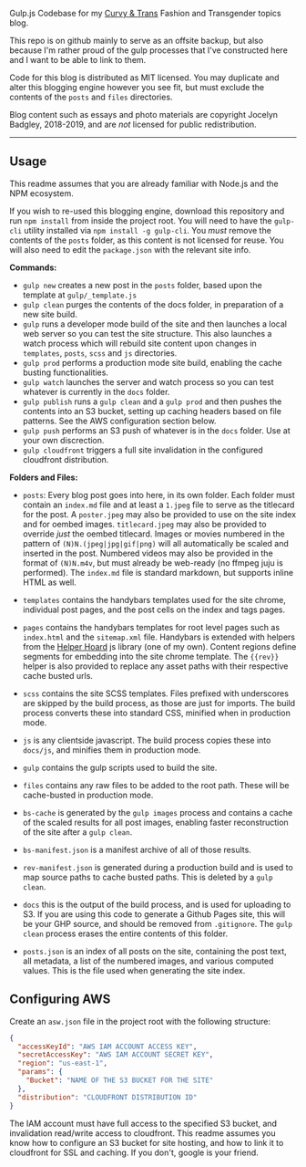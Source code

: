 
Gulp.js Codebase for my [Curvy & Trans](https://www.curvyandtrans.com) Fashion and Transgender topics blog.

This repo is on github mainly to serve as an offsite backup, but also because I'm rather proud of the gulp processes that I've constructed here and I want to be able to link to them.

Code for this blog is distributed as MIT licensed. You may duplicate and alter this blogging engine however you see fit, but must exclude the contents of the `posts` and `files` directories.

Blog content such as essays and photo materials are copyright Jocelyn Badgley, 2018-2019, and are *not* licensed for public redistribution.

---

## Usage

This readme assumes that you are already familiar with Node.js and the NPM ecosystem.

If you wish to re-used this blogging engine, download this repository and run `npm install` from inside the project root. You will need to have the `gulp-cli` utility installed via `npm install -g gulp-cli`. You _must_ remove the contents of the `posts` folder, as this content is not licensed for reuse. You will also need to edit the `package.json` with the relevant site info.

**Commands:**

- `gulp new` creates a new post in the `posts` folder, based upon the template at `gulp/_template.js`
- `gulp clean` purges the contents of the docs folder, in preparation of a new site build.
- `gulp` runs a developer mode build of the site and then launches a local web server so you can test the site structure. This also launches a watch process which will rebuild site content upon changes in `templates`, `posts`, `scss` and `js` directories.
- `gulp prod` performs a production mode site build, enabling the cache busting functionalities.
- `gulp watch` launches the server and watch process so you can test whatever is currently in the `docs` folder.
- `gulp publish` runs a `gulp clean` and a `gulp prod` and then pushes the contents into an S3 bucket, setting up caching headers based on file patterns. See the AWS configuration section below.
- `gulp push` performs an S3 push of whatever is in the `docs` folder. Use at your own discrection.
- `gulp cloudfront` triggers a full site invalidation in the configured cloudfront distribution.

**Folders and Files:**

- `posts`: Every blog post goes into here, in its own folder. Each folder must contain an `index.md` file and at least a `1.jpeg` file to serve as the titlecard for the post. A `poster.jpeg` may also be provided to use on the site index and for oembed images. `titlecard.jpeg` may also be provided to override _just_ the oembed titlecard. Images or movies numbered in the pattern of `(N)N.(jpeg|jpg|gif|png)` will all automatically be scaled and inserted in the post. Numbered videos may also be provided in the format of `(N)N.m4v`, but must already be web-ready (no ffmpeg juju is performed). The `index.md` file is standard markdown, but supports inline HTML as well.

- `templates` contains the handybars templates used for the site chrome, individual post pages, and the post cells on the index and tags pages.

- `pages` contains the handybars templates for root level pages such as `index.html` and the `sitemap.xml` file. Handybars is extended with helpers from the [Helper Hoard](http://npm.im/helper-hoard) js library (one of my own). Content regions define segments for embedding into the site chrome template. The `{{rev}}` helper is also provided to replace any asset paths with their respective cache busted urls.

- `scss` contains the site SCSS templates. Files prefixed with underscores are skipped by the build process, as those are just for imports. The build process converts these into standard CSS, minified when in production mode.

- `js` is any clientside javascript. The build process copies these into `docs/js`, and minifies them in production mode.

- `gulp` contains the gulp scripts used to build the site.

- `files` contains any raw files to be added to the root path. These will be cache-busted in production mode.

- `bs-cache` is generated by the `gulp images` process and contains a cache of the scaled results for all post images, enabling faster reconstruction of the site after a `gulp clean`.

- `bs-manifest.json` is a manifest archive of all of those results.

- `rev-manifest.json` is generated during a production build and is used to map source paths to cache busted paths. This is deleted by a `gulp clean`.

- `docs` this is the output of the build process, and is used for uploading to S3. If you are using this code to generate a Github Pages site, this will be your GHP source, and should be removed from `.gitignore`. The `gulp clean` process erases the entire contents of this folder.

- `posts.json` is an index of all posts on the site, containing the post text, all metadata, a list of the numbered images, and various computed values. This is the file used when generating the site index.

## Configuring AWS

Create an `asw.json` file in the project root with the following structure:

```json
{
  "accessKeyId": "AWS IAM ACCOUNT ACCESS KEY",
  "secretAccessKey": "AWS IAM ACCOUNT SECRET KEY",
  "region": "us-east-1",
  "params": {
    "Bucket": "NAME OF THE S3 BUCKET FOR THE SITE"
  },
  "distribution": "CLOUDFRONT DISTRIBUTION ID"
}
```

The IAM account must have full access to the specified S3 bucket, and invalidation read/write access to cloudfront. This readme assumes you know how to configure an S3 bucket for site hosting, and how to link it to cloudfront for SSL and caching. If you don't, google is your friend.
